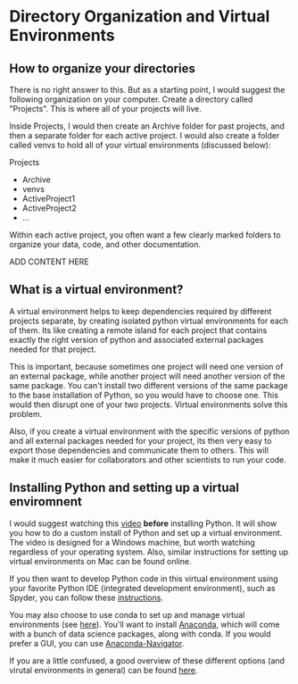 # Directory Organization and Virtual Environments

## How to organize your directories

There is no right answer to this. But as a starting point, I would suggest the following organization on your computer. Create a directory called "Projects". This is where all of your projects will live. 

Inside Projects, I would then create an Archive folder for past projects, and then a separate folder for each active project. I would also create a folder called venvs to hold all of your virtual environments (discussed below):

Projects
* Archive
* venvs
* ActiveProject1
* ActiveProject2
* ...

Within each active project, you often want a few clearly marked folders to organize your data, code, and other documentation. 

ADD CONTENT HERE

## What is a virtual environment?

A virtual environment helps to keep dependencies required by different projects separate, by creating isolated python virtual environments for each of them. Its like creating a remote island for each project that contains exactly the right version of python and associated external packages needed for that project. 

This is important, because sometimes one project will need one version of an external package, while another project will need another version of the same package. You can't install two different versions of the same package to the base installation of Python, so you would have to choose one. This would then disrupt one of your two projects. Virtual environments solve this problem. 

Also, if you create a virtual environment with the specific versions of python and all external packages needed for your project, its then very easy to export those dependencies and communicate them to others. This will make it much easier for collaborators and other scientists to run your code. 

 
## Installing Python and setting up a virtual enviromnent

I would suggest watching this [video](https://www.youtube.com/watch?v=28eLP22SMTA&t=572s) **before** installing Python. It will show you how to do a custom install of Python and set up a virtual environment. The video is designed for a Windows machine, but worth watching regardless of your operating system. Also, similar instructions for setting up virtual environments on Mac can be found online.

If you then want to develop Python code in this virtual environment using your favorite Python IDE (integrated development environment), such as Spyder, you can follow these [instructions](https://medium.com/@apremgeorge/using-conda-python-environments-with-spyder-ide-and-jupyter-notebooks-in-windows-4e0a905aaac5). 

You may also choose to use conda to set up and manage virtual environments (see [here](https://subscription.packtpub.com/book/big-data-and-business-intelligence/9781788291460/1/ch01lvl1sec13/creating-a-virtual-environment-for-development-with-conda)). You'll want to install [Anaconda](https://www.anaconda.com/), which will come with a bunch of data science packages, along with conda. If you would prefer a GUI, you can use [Anaconda-Navigator](https://docs.anaconda.com/navigator/index.html).

If you are a little confused, a good overview of these different options (and virutal environments in general) can be found [here](https://realpython.com/python-virtual-environments-a-primer/#what-other-popular-options-exist-aside-from-venv).
 
